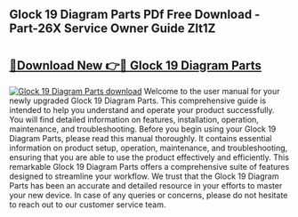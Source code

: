 ## Glock 19 Diagram Parts PDf Free Download - Part-26X Service Owner Guide Zlt1Z

# <h2><a href="http://dfqn39.blite.top/?on=Glock+19+Diagram+Parts">🔗Download New 👉🔴 Glock 19 Diagram Parts</a></h2>

[![Glock 19 Diagram Parts download](https://i.imgur.com/lujVjoI.png)](http://dfqn39.blite.top/?on=Glock+19+Diagram+Parts)
Welcome to the user manual for your newly upgraded Glock 19 Diagram Parts. This comprehensive guide is intended to help you understand and operate your product successfully. You will find detailed information on features, installation, operation, maintenance, and troubleshooting. Before you begin using your Glock 19 Diagram Parts, please read this manual thoroughly. It contains essential information on product setup, operation, maintenance, and troubleshooting, ensuring that you are able to use the product effectively and efficiently. This remarkable Glock 19 Diagram Parts offers a comprehensive suite of features designed to streamline your workflow. We trust that the Glock 19 Diagram Parts has been an accurate and detailed resource in your efforts to master your new device. In case of any queries or concerns, please do not hesitate to reach out to our customer service team.
